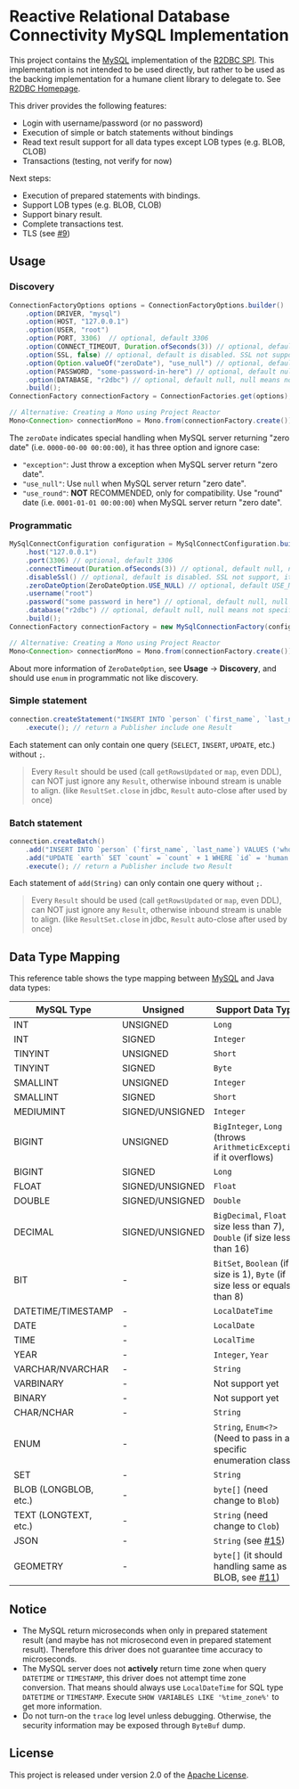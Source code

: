 # Reactive Relational Database Connectivity MySQL Implementation

This project contains the [MySQL][m] implementation of the [R2DBC SPI][s].
This implementation is not intended to be used directly, but rather to be
used as the backing implementation for a humane client library to
delegate to. See [R2DBC Homepage][r].

This driver provides the following features:

- Login with username/password (or no password)
- Execution of simple or batch statements without bindings
- Read text result support for all data types except LOB types (e.g. BLOB, CLOB)
- Transactions (testing, not verify for now)

Next steps:

- Execution of prepared statements with bindings.
- Support LOB types (e.g. BLOB, CLOB)
- Support binary result.
- Complete transactions test.
- TLS (see [#9](https://github.com/mirromutth/r2dbc-mysql/issues/9))

## Usage

### Discovery

```java
ConnectionFactoryOptions options = ConnectionFactoryOptions.builder()
    .option(DRIVER, "mysql")
    .option(HOST, "127.0.0.1")
    .option(USER, "root")
    .option(PORT, 3306)  // optional, default 3306
    .option(CONNECT_TIMEOUT, Duration.ofSeconds(3)) // optional, default null, null means no timeout
    .option(SSL, false) // optional, default is disabled. SSL not support, it should be disable for now
    .option(Option.valueOf("zeroDate"), "use_null") // optional, default "use_null".
    .option(PASSWORD, "some-password-in-here") // optional, default null, null means has no password
    .option(DATABASE, "r2dbc") // optional, default null, null means not specifying the database
    .build();
ConnectionFactory connectionFactory = ConnectionFactories.get(options);

// Alternative: Creating a Mono using Project Reactor
Mono<Connection> connectionMono = Mono.from(connectionFactory.create());
```

The `zeroDate` indicates special handling when MySQL server returning "zero date" (i.e. `0000-00-00 00:00:00`),
it has three option and ignore case:

- `"exception"`: Just throw a exception when MySQL server return "zero date".
- `"use_null"`: Use `null` when MySQL server return "zero date".
- `"use_round"`: **NOT** RECOMMENDED, only for compatibility. Use "round" date (i.e. `0001-01-01 00:00:00`) when MySQL server return "zero date".

### Programmatic

```java
MySqlConnectConfiguration configuration = MySqlConnectConfiguration.builder()
    .host("127.0.0.1")
    .port(3306) // optional, default 3306
    .connectTimeout(Duration.ofSeconds(3)) // optional, default null, null means no timeout
    .disableSsl() // optional, default is disabled. SSL not support, it should be disable for now
    .zeroDateOption(ZeroDateOption.USE_NULL) // optional, default USE_NULL
    .username("root")
    .password("some password in here") // optional, default null, null means has no password
    .database("r2dbc") // optional, default null, null means not specifying the database
    .build();
ConnectionFactory connectionFactory = new MySqlConnectionFactory(configuration);

// Alternative: Creating a Mono using Project Reactor
Mono<Connection> connectionMono = Mono.from(connectionFactory.create());
```

About more information of `ZeroDateOption`, see **Usage** -> **Discovery**, and should use `enum` in programmatic not like discovery.

### Simple statement

```java
connection.createStatement("INSERT INTO `person` (`first_name`, `last_name`) VALUES ('who', 'how')")
    .execute(); // return a Publisher include one Result
```

Each statement can only contain one query (`SELECT`, `INSERT`, `UPDATE`, etc.) without `;`.

> Every `Result` should be used (call `getRowsUpdated` or `map`, even DDL), can NOT just ignore any `Result`,
> otherwise inbound stream is unable to align. (like `ResultSet.close` in jdbc, `Result` auto-close after used by once)

### Batch statement

```java
connection.createBatch()
    .add("INSERT INTO `person` (`first_name`, `last_name`) VALUES ('who', 'how')")
    .add("UPDATE `earth` SET `count` = `count` + 1 WHERE `id` = 'human'")
    .execute(); // return a Publisher include two Result
```

Each statement of `add(String)` can only contain one query without `;`.

> Every `Result` should be used (call `getRowsUpdated` or `map`, even DDL), can NOT just ignore any `Result`,
> otherwise inbound stream is unable to align. (like `ResultSet.close` in jdbc, `Result` auto-close after used by once)

## Data Type Mapping

This reference table shows the type mapping between [MySQL][m] and Java data types:

| MySQL Type | Unsigned | Support Data Type |
|---|---|---|
| INT | UNSIGNED | `Long` |
| INT | SIGNED | `Integer` |
| TINYINT | UNSIGNED | `Short` |
| TINYINT | SIGNED | `Byte` |
| SMALLINT | UNSIGNED | `Integer` |
| SMALLINT | SIGNED | `Short` |
| MEDIUMINT | SIGNED/UNSIGNED | `Integer` |
| BIGINT | UNSIGNED | `BigInteger`, `Long` (throws `ArithmeticException` if it overflows) |
| BIGINT | SIGNED | `Long` |
| FLOAT | SIGNED/UNSIGNED | `Float` |
| DOUBLE | SIGNED/UNSIGNED | `Double` |
| DECIMAL | SIGNED/UNSIGNED | `BigDecimal`, `Float` (if size less than 7), `Double` (if size less than 16) |
| BIT | - | `BitSet`, `Boolean` (if size is 1), `Byte` (if size less or equals than 8) |
| DATETIME/TIMESTAMP | - | `LocalDateTime` |
| DATE | - | `LocalDate` |
| TIME | - | `LocalTime` |
| YEAR | - | `Integer`, `Year` |
| VARCHAR/NVARCHAR | - | `String` |
| VARBINARY | - | Not support yet |
| BINARY | - | Not support yet |
| CHAR/NCHAR | - | `String` |
| ENUM | - | `String`, `Enum<?>` (Need to pass in a specific enumeration class) |
| SET | - | `String` |
| BLOB (LONGBLOB, etc.) | - | `byte[]` (need change to `Blob`) |
| TEXT (LONGTEXT, etc.) | - | `String` (need change to `Clob`) |
| JSON | - | `String` (see [#15](https://github.com/mirromutth/r2dbc-mysql/issues/15)) |
| GEOMETRY | - | `byte[]` (it should handling same as BLOB, see [#11](https://github.com/mirromutth/r2dbc-mysql/issues/11)) |

## Notice

- The MySQL return microseconds when only in prepared statement result (and maybe has not microsecond even in prepared statement result). Therefore this driver does not guarantee time accuracy to microseconds.
- The MySQL server does not **actively** return time zone when query `DATETIME` or `TIMESTAMP`, this driver does not attempt time zone conversion. That means should always use `LocalDateTime` for SQL type `DATETIME` or `TIMESTAMP`. Execute `SHOW VARIABLES LIKE '%time_zone%'` to get more information.
- Do not turn-on the `trace` log level unless debugging. Otherwise, the security information may be exposed through `ByteBuf` dump.

## License

This project is released under version 2.0 of the [Apache License][l].

[m]: https://www.mysql.com
[s]: https://github.com/r2dbc/r2dbc-spi
[r]: https://r2dbc.io
[l]: https://www.apache.org/licenses/LICENSE-2.0
